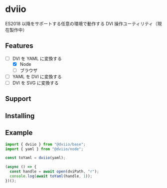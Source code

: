 # dviio

ES2018 以降をサポートする任意の環境で動作する DVI 操作ユーティリティ（現在製作中）

## Features

- [ ] DVI を YAML に変換する
  - [x] Node
  - [ ] ブラウザ
- [ ] YAML を DVI に変換する
- [ ] DVI を SVG に変換する

## Support

## Installing

## Example

```typescript
import { dviio } from "@dviio/base";
import { yaml } from "@dviio/node";

const toYaml = dviio(yaml);

(async () => {
  const handle = await open(dviPath, "r");
  console.log(await toYaml(handle, 1));
})();
```
